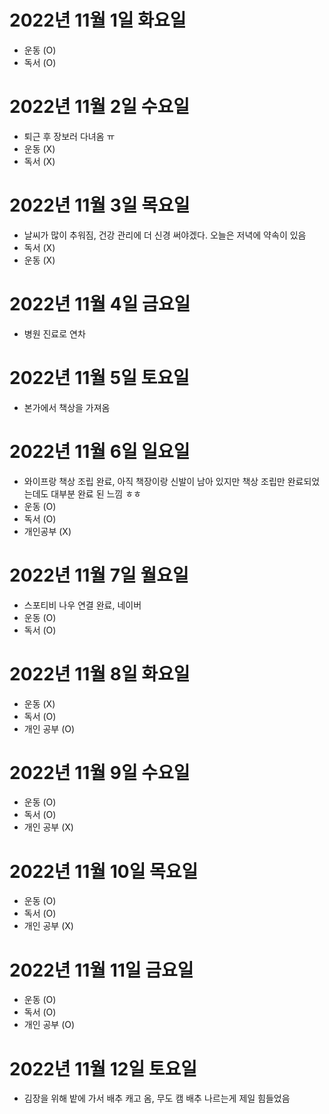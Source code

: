 
# 2022년 11월 1일 화요일 

- 운동 (O)
- 독서 (O)

# 2022년 11월 2일 수요일 

- 퇴근 후 장보러 다녀옴 ㅠ
- 운동 (X)
- 독서 (X)

# 2022년 11월 3일 목요일

- 날씨가 많이 추워짐, 건강 관리에 더 신경 써야겠다. 오늘은 저녁에 약속이 있음
- 독서 (X)
- 운동 (X)

# 2022년 11월 4일 금요일 

- 병원 진료로 연차 

# 2022년 11월 5일 토요일 

- 본가에서 책상을 가져옴 

# 2022년 11월 6일 일요일 

- 와이프랑 책상 조립 완료, 아직 책장이랑 신발이 남아 있지만 책상 조립만 완료되었는데도 대부분 완료 된 느낌 ㅎㅎ
- 운동 (O)
- 독서 (O)
- 개인공부 (X)

# 2022년 11월 7일 월요일 

- 스포티비 나우 연결 완료, 네이버 
- 운동 (O)
- 독서 (O)

# 2022년 11월 8일 화요일 

- 운동 (X)
- 독서 (O)
- 개인 공부 (O)

# 2022년 11월 9일 수요일 

- 운동 (O)
- 독서 (O)
- 개인 공부 (X)

# 2022년 11월 10일 목요일

- 운동 (O)
- 독서 (O)
- 개인 공부 (X)

# 2022년 11월 11일 금요일

- 운동 (O)
- 독서 (O)
- 개인 공부 (O)

# 2022년 11월 12일 토요일

- 김장을 위해 밭에 가서 배추 캐고 옴, 무도 캠 배추 나르는게 제일 힘들었음
